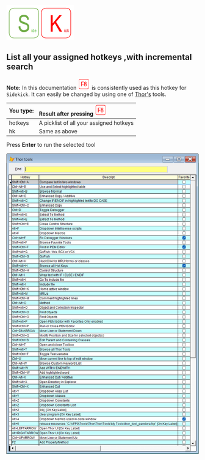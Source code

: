 [![Sidekick](Images/SKLogo.png)](../README.md)


## List all your assigned hotkeys ,with incremental search

**Note:** In this documentation ![`F8`](Images/F8.png) is consistently used as this hotkey for `Sidekick`. It can easily be changed by using one of [Thor's](https://github.com/VFPX/Thor) tools. 

| You type:                |        Result after pressing ![`F8`](Images/F8.png)|
|:-------------------------|:----------------------------------------------------------|
| hotkeys | A picklist of all your assigned hotkeys |
| hk    | Same as above|  

Press **Enter** to run the selected tool

![hk](Images/panhk.png)
